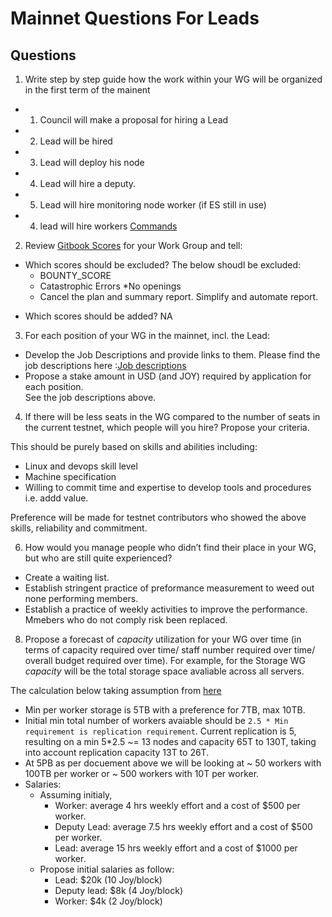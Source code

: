 # Mainnet Questions For Leads

## Questions 

1. Write step by step guide how the work within your WG will be organized in the first term of the mainent 
 -  1. Council will make a proposal for hiring a Lead
 -  2. Lead will be hired
 -  3. Lead will deploy his node
 -  4. Lead will hire a deputy.
 -  5. Lead will hire monitoring node worker (if ES still in use)
 -  4. lead will hire workers
[Commands](https://github.com/yasiryagi/community-repo/blob/master/working-groups/storage-group/leader/Initial_%20setup_commands.md)

2. Review [Gitbook Scores](https://joystream.gitbook.io/testnet-workspace/testnet/council-period-scoring/general-working-group-score) for your Work Group and tell: 
* Which scores should be excluded? 
  The below shoudl be excluded:
  -  BOUNTY_SCORE
  - Catastrophic Errors
    *No openings
  - Cancel the plan and summary report. Simplify and automate report. 
  
- Which scores should be added? 
NA
3. For each position of your WG in the mainnet, incl. the Lead: 
- Develop the Job Descriptions and provide links to them.
Please find the job descriptions here :[Job descriptions](https://github.com/yasiryagi/community-repo/tree/master/working-groups/storage-group/leader/opening)
- Propose a stake amount in USD (and JOY) required by application for each position.  
See the job descriptions above.
4. If there will be less seats in the WG compared to the number of seats in the current testnet, which people will you hire? Propose your criteria.

This should be purely based on skills and abilities including:
 - Linux and devops skill level
 - Machine specification
 - Willing to commit time and expertise to develop tools and procedures i.e. addd value. 

Preference will be made for testnet contributors who showed the above skills, reliability and commitment.
 
6. How would you manage people who didn’t find their place in your WG, but who are still quite experienced? 
- Create a waiting list.
- Establish stringent practice of preformance measurement to weed out none performing members.  
- Establish a practice of weekly activities to improve the performance. Mmebers who do not comply risk been replaced. 
8. Propose a forecast of _capacity_ utilization for your WG over time (in terms of capacity required over time/ staff number required over time/ overall budget required over time). For example, for the Storage WG _capacity_ will be the total storage space avaliable across all servers. 

The calculation below taking assumption from [here](https://gist.github.com/bedeho/1b231111596e25b215bc66f0bd0e7ccc)

* Min per worker storage is 5TB with a preference for 7TB, max 10TB.
* Initial min total number of workers avaiable should be `2.5 * Min requirement is replication requirement`. Current replication is 5, resulting on a min 5*2.5 ~= 13 nodes and capacity 65T to 130T, taking into account replication capacity 13T to 26T. 
* At 5PB as per docuement above we will be looking at ~ 50 workers with 100TB per worker or ~ 500 workers with 10T per worker. 
* Salaries: 
  - Assuming initialy, 
    * Worker: average 4 hrs weekly effort and a cost of $500 per worker.
    * Deputy Lead: average 7.5 hrs weekly effort and a cost of $500 per worker.
    * Lead: average 15 hrs weekly effort and a cost of $1000 per worker.
  - Propose initial salaries as follow:
    * Lead: $20k (10 Joy/block)
    * Deputy lead: $8k (4 Joy/block)
    * Worker: $4k (2 Joy/block)

